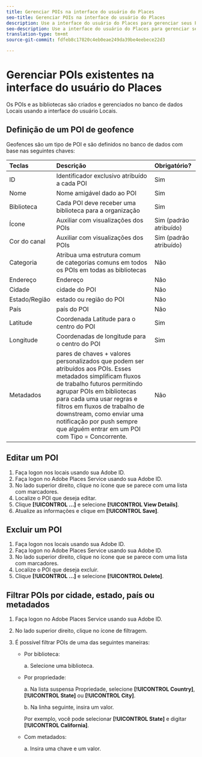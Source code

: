 ```yaml
---
title: Gerenciar POIs na interface do usuário do Places
seo-title: Gerenciar POIs na interface do usuário do Places
description: Use a interface do usuário do Places para gerenciar seus POIs.
seo-description: Use a interface do usuário do Places para gerenciar seus POIs.
translation-type: tm+mt
source-git-commit: fdfeb8c17820c4eb0eae249da39be4eebece22d3

---
```



# Gerenciar POIs existentes na interface do usuário do Places

Os POIs e as bibliotecas são criados e gerenciados no banco de dados Locais usando a interface do usuário Locais.

## Definição de um POI de geofence

Geofences são um tipo de POI e são definidos no banco de dados com base nas seguintes chaves:

| Teclas | Descrição | Obrigatório? |
| :--- | :--- | :--- |
| ID | Identificador exclusivo atribuído a cada POI | Sim |
| Nome | Nome amigável dado ao POI | Sim |
| Biblioteca | Cada POI deve receber uma biblioteca para a organização | Sim |
| Ícone | Auxiliar com visualizações dos POIs | Sim (padrão atribuído) |
| Cor do canal | Auxiliar com visualizações dos POIs | Sim (padrão atribuído) |
| Categoria | Atribua uma estrutura comum de categorias comuns em todos os POIs em todas as bibliotecas | Não |
| Endereço | Endereço | Não |
| Cidade | cidade do POI | Não |
| Estado/Região | estado ou região do POI | Não |
| País | país do POI | Não |
| Latitude | Coordenada Latitude para o centro do POI | Sim |
| Longitude | Coordenadas de longitude para o centro do POI | Sim |
| Metadados | pares de chaves + valores personalizados que podem ser atribuídos aos POIs. Esses metadados simplificam fluxos de trabalho futuros permitindo agrupar POIs em bibliotecas para cada uma usar regras e filtros em fluxos de trabalho de downstream, como enviar uma notificação por push sempre que alguém entrar em um POI com Tipo = Concorrente. | Não |


## Editar um POI

1. Faça logon nos locais usando sua Adobe ID.
1. Faça logon no Adobe Places Service usando sua Adobe ID.
1. No lado superior direito, clique no ícone que se parece com uma lista com marcadores.
1. Localize o POI que deseja editar.
1. Clique **[!UICONTROL ...]** e selecione **[!UICONTROL View Details]**.
1. Atualize as informações e clique em **[!UICONTROL Save]**.

## Excluir um POI

1. Faça logon nos locais usando sua Adobe ID.
1. Faça logon no Adobe Places Service usando sua Adobe ID.
1. No lado superior direito, clique no ícone que se parece com uma lista com marcadores.
1. Localize o POI que deseja excluir.
1. Clique **[!UICONTROL ...]** e selecione **[!UICONTROL Delete]**.

## Filtrar POIs por cidade, estado, país ou metadados

1. Faça logon no Adobe Places Service usando sua Adobe ID.
1. No lado superior direito, clique no ícone de filtragem.
1. É possível filtrar POIs de uma das seguintes maneiras:

   * Por biblioteca:

      a. Selecione uma biblioteca.

   * Por propriedade:

      a. Na lista suspensa Propriedade, selecione **[!UICONTROL Country]**, **[!UICONTROL State]** ou **[!UICONTROL City]**.

      b. Na linha seguinte, insira um valor.

      Por exemplo, você pode selecionar **[!UICONTROL State]** e digitar **[!UICONTROL California]**.

   * Com metadados:

      a. Insira uma chave e um valor.

